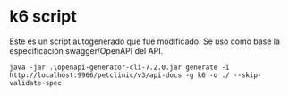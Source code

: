 # k6 script

Este es un script autogenerado que fué modificado. Se uso como base la especificación swagger/OpenAPI del API.

```
java -jar .\openapi-generator-cli-7.2.0.jar generate -i http://localhost:9966/petclinic/v3/api-docs -g k6 -o ./ --skip-validate-spec
```
